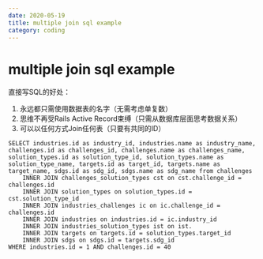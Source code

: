 ```yaml
---
date: 2020-05-19
title: multiple join sql example
category: coding
---
```

# multiple join sql example

直接写SQL的好处：
1. 永远都只需使用数据表的名字（无需考虑单复数）
2. 思维不再受Rails Active Record束缚（只需从数据库层面思考数据关系）
2. 可以以任何方式Join任何表（只要有共同的ID）

```
SELECT industries.id as industry_id, industries.name as industry_name, challenges.id as challenges_id, challenges.name as challenges_name, solution_types.id as solution_type_id, solution_types.name as solution_type_name, targets.id as target_id, targets.name as target_name, sdgs.id as sdg_id, sdgs.name as sdg_name from challenges
    INNER JOIN challenges_solution_types cst on cst.challenge_id = challenges.id
    INNER JOIN solution_types on solution_types.id = cst.solution_type_id
    INNER JOIN industries_challenges ic on ic.challenge_id = challenges.id
    INNER JOIN industries on industries.id = ic.industry_id
    INNER JOIN industries_solution_types ist on ist.
    INNER JOIN targets on targets.id = solution_types.target_id
    INNER JOIN sdgs on sdgs.id = targets.sdg_id
WHERE industries.id = 1 AND challenges.id = 40
```
